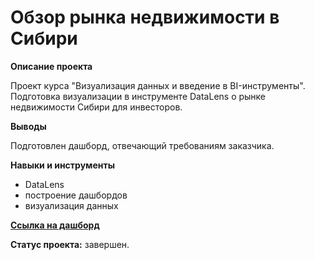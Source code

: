 # Обзор рынка недвижимости в Сибири

**Описание проекта**

Проект курса "Визуализация данных и введение в BI-инструменты". Подготовка визуализации в инструменте DataLens о рынке недвижимости Сибири для инвесторов. 

**Выводы**

Подготовлен дашборд, отвечающий требованиям заказчика.

**Навыки и инструменты**

- DataLens
- построение дашбордов
- визуализация данных

**[Ссылка на дашборд](https://datalens.yandex.cloud/kfwkexq064mo8-nedvizhimost-sibiri)**

**Статус проекта:** завершен.